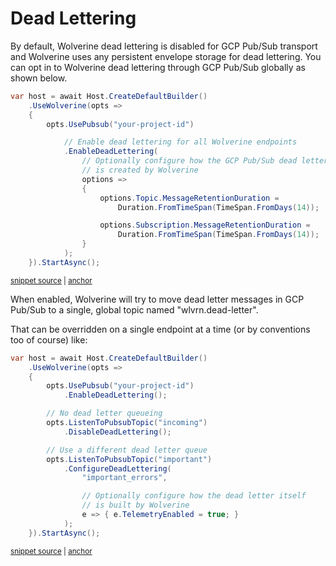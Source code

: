 # Dead Lettering

By default, Wolverine dead lettering is disabled for GCP Pub/Sub transport and Wolverine uses any persistent envelope storage for dead lettering. You can opt in to Wolverine dead lettering through GCP Pub/Sub globally as shown below.

<!-- snippet: sample_enable_wolverine_dead_lettering_for_pubsub -->
<a id='snippet-sample_enable_wolverine_dead_lettering_for_pubsub'></a>
```cs
var host = await Host.CreateDefaultBuilder()
    .UseWolverine(opts =>
    {
        opts.UsePubsub("your-project-id")

            // Enable dead lettering for all Wolverine endpoints
            .EnableDeadLettering(
                // Optionally configure how the GCP Pub/Sub dead letter itself
                // is created by Wolverine
                options =>
                {
                    options.Topic.MessageRetentionDuration =
                        Duration.FromTimeSpan(TimeSpan.FromDays(14));

                    options.Subscription.MessageRetentionDuration =
                        Duration.FromTimeSpan(TimeSpan.FromDays(14));
                }
            );
    }).StartAsync();
```
<sup><a href='https://github.com/JasperFx/wolverine/blob/main/src/Transports/GCP/Wolverine.Pubsub.Tests/DocumentationSamples.cs#L169-L191' title='Snippet source file'>snippet source</a> | <a href='#snippet-sample_enable_wolverine_dead_lettering_for_pubsub' title='Start of snippet'>anchor</a></sup>
<!-- endSnippet -->

When enabled, Wolverine will try to move dead letter messages in GCP Pub/Sub to a single, global topic named "wlvrn.dead-letter".

That can be overridden on a single endpoint at a time (or by conventions too of course) like:

<!-- snippet: sample_configuring_wolverine_dead_lettering_for_pubsub -->
<a id='snippet-sample_configuring_wolverine_dead_lettering_for_pubsub'></a>
```cs
var host = await Host.CreateDefaultBuilder()
    .UseWolverine(opts =>
    {
        opts.UsePubsub("your-project-id")
            .EnableDeadLettering();

        // No dead letter queueing
        opts.ListenToPubsubTopic("incoming")
            .DisableDeadLettering();

        // Use a different dead letter queue
        opts.ListenToPubsubTopic("important")
            .ConfigureDeadLettering(
                "important_errors",

                // Optionally configure how the dead letter itself
                // is built by Wolverine
                e => { e.TelemetryEnabled = true; }
            );
    }).StartAsync();
```
<sup><a href='https://github.com/JasperFx/wolverine/blob/main/src/Transports/GCP/Wolverine.Pubsub.Tests/DocumentationSamples.cs#L196-L219' title='Snippet source file'>snippet source</a> | <a href='#snippet-sample_configuring_wolverine_dead_lettering_for_pubsub' title='Start of snippet'>anchor</a></sup>
<!-- endSnippet -->
